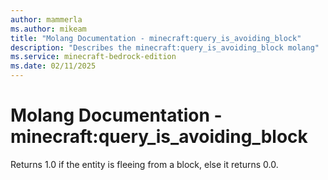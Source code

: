 ```yaml
---
author: mammerla
ms.author: mikeam
title: "Molang Documentation - minecraft:query_is_avoiding_block"
description: "Describes the minecraft:query_is_avoiding_block molang"
ms.service: minecraft-bedrock-edition
ms.date: 02/11/2025 
---
```


# Molang Documentation - minecraft:query_is_avoiding_block

Returns 1.0 if the entity is fleeing from a block, else it returns 0.0.
